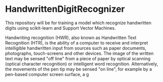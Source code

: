 # HandwrittenDigitRecognizer
This repository will be for training a model which recognize handwritten digits using scikit-learn and Support Vector Machines.



Handwriting recognition (HWR), also known as Handwritten Text Recognition (HTR), is the ability of a computer to receive and interpret intelligible handwritten input from sources such as paper documents, photographs, touch-screens and other devices. The image of the written text may be sensed "off line" from a piece of paper by optical scanning (optical character recognition) or intelligent word recognition. Alternatively, the movements of the pen tip may be sensed "on line", for example by a pen-based computer screen surface, a g
